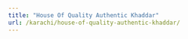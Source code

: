 ```yaml
---
title: "House Of Quality Authentic Khaddar"
url: /karachi/house-of-quality-authentic-khaddar/
---
```

